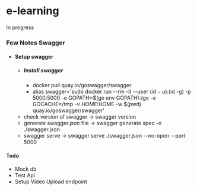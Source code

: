 # e-learning
In progress

### Few Notes Swagger
  - #### Setup swagger
    - ##### Install swagger
        -  docker pull quay.io/goswagger/swagger
        -  alias swagger='sudo docker run --rm -it  --user $(id -u):$(id -g) -p 5000:5000 -e GOPATH=$(go env GOPATH):/go -e GOCACHE=/tmp -v $HOME:$HOME -w $(pwd) quay.io/goswagger/swagger'
    - check version of swagger -> swagger version
    - generate swagger.json file -> swagger generate spec -o ./swagger.json
    - swagger serve ->  swagger serve ./swagger.json --no-open --port 5000


#### Todo
 -  Mock db
 -  Test Api
 - Setup Video Upload endpoint